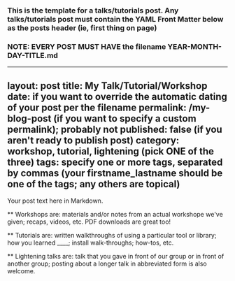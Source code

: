 ### This is the template for a talks/tutorials post. Any talks/tutorials post must contain the YAML Front Matter below as the posts header (ie, first thing on page) ###
### NOTE: EVERY POST MUST HAVE the filename YEAR-MONTH-DAY-TITLE.md ###

---
layout: post
title: My Talk/Tutorial/Workshop
date: if you want to override the automatic dating of your post per the filename
permalink: /my-blog-post (if you want to specify a custom permalink); probably not
published: false (if you aren't ready to publish post)
category: workshop, tutorial, lightening (pick ONE of the three)
tags: specify one or more tags, separated by commas (your firstname_lastname should be one of the tags; any others are topical)
---

Your post text here in Markdown.

** Workshops are: materials and/or notes from an actual workshope we've given; recaps, videos, etc. PDF downloads are great too!

** Tutorials are: written walkthroughs of using a particular tool or library; how you learned ____; install walk-throughs; how-tos, etc.

** Lightening talks are: talk that you gave in front of our group or in front of another group; posting about a longer talk in abbreviated form is also welcome. 